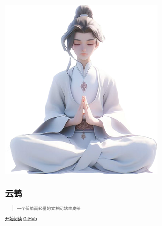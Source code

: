 <!-- _coverpage.md 封面页设置 -->

![logo](_media/logo.png ':size=200')

# **云鹤**

> 一个简单而轻量的文档网站生成器

[开始阅读](README.md)
[GitHub](https://github.com/docsifyjs/docsify/)
